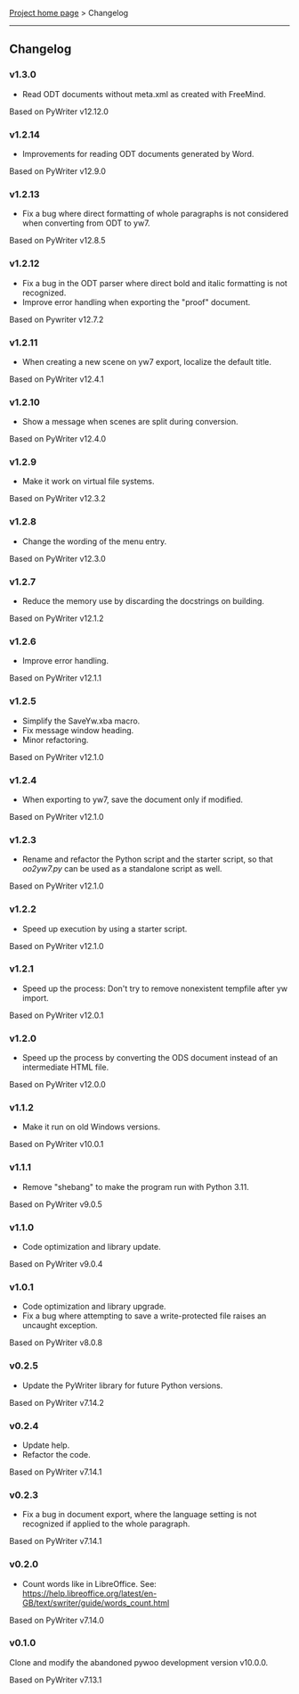 [Project home page](index) > Changelog

------------------------------------------------------------------------

## Changelog

### v1.3.0

- Read ODT documents without meta.xml as created with FreeMind.

Based on PyWriter v12.12.0

### v1.2.14

- Improvements for reading ODT documents generated by Word.

Based on PyWriter v12.9.0

### v1.2.13

- Fix a bug where direct formatting of whole paragraphs is not considered when converting from ODT to yw7.

Based on PyWriter v12.8.5

### v1.2.12

- Fix a bug in the ODT parser where direct bold and italic formatting is
not recognized.
- Improve error handling when exporting the "proof" document.

Based on Pywriter v12.7.2

### v1.2.11

- When creating a new scene on yw7 export, localize the default title.

Based on PyWriter v12.4.1

### v1.2.10

- Show a message when scenes are split during conversion.

Based on PyWriter v12.4.0

### v1.2.9

- Make it work on virtual file systems.

Based on PyWriter v12.3.2

### v1.2.8

- Change the wording of the menu entry.

Based on PyWriter v12.3.0

### v1.2.7

- Reduce the memory use by discarding the docstrings on building.

Based on PyWriter v12.1.2

### v1.2.6

- Improve error handling.

Based on PyWriter v12.1.1

### v1.2.5

- Simplify the SaveYw.xba macro.
- Fix message window heading.
- Minor refactoring.

Based on PyWriter v12.1.0

### v1.2.4

- When exporting to yw7, save the document only if modified.

Based on PyWriter v12.1.0

### v1.2.3

- Rename and refactor the Python script and the starter script, so that *oo2yw7.py* can be used as a standalone script as well.

Based on PyWriter v12.1.0

### v1.2.2

- Speed up execution by using a starter script.

Based on PyWriter v12.1.0

### v1.2.1

- Speed up the process: Don't try to remove nonexistent tempfile after yw import. 

Based on PyWriter v12.0.1

### v1.2.0
      
- Speed up the process by converting the ODS document instead of an intermediate HTML file.

Based on PyWriter v12.0.0

### v1.1.2

- Make it run on old Windows versions. 

Based on PyWriter v10.0.1

### v1.1.1

- Remove "shebang" to make the program run with Python 3.11. 

Based on PyWriter v9.0.5

### v1.1.0

- Code optimization and library update. 

Based on PyWriter v9.0.4

### v1.0.1

- Code optimization and library upgrade. 
- Fix a bug where attempting to save a write-protected file raises an uncaught exception.

Based on PyWriter v8.0.8

### v0.2.5

- Update the PyWriter library for future Python versions.

Based on PyWriter v7.14.2

### v0.2.4

- Update help.
- Refactor the code.

Based on PyWriter v7.14.1

### v0.2.3

- Fix a bug in document export, where the language setting is not recognized if applied to the whole paragraph. 

Based on PyWriter v7.14.1

### v0.2.0

- Count words like in LibreOffice. See:
https://help.libreoffice.org/latest/en-GB/text/swriter/guide/words_count.html

Based on PyWriter v7.14.0

### v0.1.0

 Clone and modify the abandoned pywoo development version v10.0.0.
 
 Based on PyWriter v7.13.1
